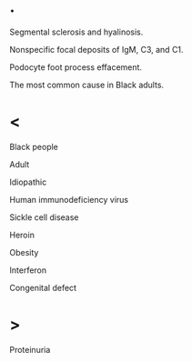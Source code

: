 # .

Segmental sclerosis and hyalinosis.

Nonspecific focal deposits of IgM, C3, and C1.

Podocyte foot process effacement.

The most common cause in Black adults.

# <

Black people

Adult

Idiopathic

Human immunodeficiency virus

Sickle cell disease

Heroin

Obesity

Interferon

Congenital defect

# >

Proteinuria
